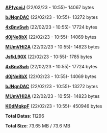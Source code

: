 [**APfyceiJ**](/data/APfyceiJ.txt) (22/02/23 - 10:55)- 14067 bytes

[**bJNqnDAC**](/data/bJNqnDAC.txt) (22/02/23 - 10:55)- 13272 bytes

[**4xBnvSwh**](/data/4xBnvSwh.txt) (22/02/23 - 10:55)- 17724 bytes

[**d0jNe8bX**](/data/d0jNe8bX.txt) (22/02/23 - 10:55)- 14069 bytes

[**MUmVHi2A**](/data/MUmVHi2A.txt) (22/02/23 - 10:55)- 14823 bytes

[**JsfkL90X**](/data/JsfkL90X.txt) (22/02/23 - 10:55)- 1785 bytes

[**4xBnvSwh**](/data/4xBnvSwh.txt) (22/02/23 - 10:55)- 17724 bytes

[**d0jNe8bX**](/data/d0jNe8bX.txt) (22/02/23 - 10:55)- 14069 bytes

[**bJNqnDAC**](/data/bJNqnDAC.txt) (22/02/23 - 10:55)- 13272 bytes

[**MUmVHi2A**](/data/MUmVHi2A.txt) (22/02/23 - 10:55)- 14823 bytes

[**K0dMqkpF**](/data/K0dMqkpF.txt) (22/02/23 - 10:55)- 450946 bytes

**Total Datas**: 11296

**Total Size**: 73.65 MB / 73.6 MB